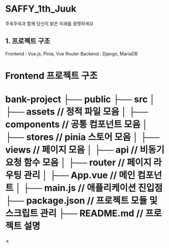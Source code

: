 # SAFFY_1th_Juuk
주욱주욱과 함께 당신의 밝은 미래를 증명하세요

## 1. 프로젝트 구조
Frontend : Vue.js, Pinia, Vue Router
Backend : Django, MariaDB


Frontend 프로젝트 구조
========================================
bank-project
├── public
├── src
│ ├── assets // 정적 파일 모음
│ ├── components // 공통 컴포넌트 모음
│ ├── stores // pinia 스토어 모음
│ ├── views // 페이지 모음
│ ├── api // 비동기 요청 함수 모음
│ ├── router // 페이지 라우팅 관리
│ ├── App.vue // 메인 컴포넌트
│ ├── main.js // 애플리케이션 진입점
├── package.json // 프로젝트 모듈 및 스크립트 관리
├── README.md // 프로젝트 설명
========================================


ㅊ